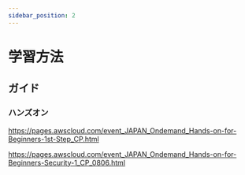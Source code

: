 ```yaml
---
sidebar_position: 2
---
```


# 学習方法

## ガイド

### ハンズオン

https://pages.awscloud.com/event_JAPAN_Ondemand_Hands-on-for-Beginners-1st-Step_CP.html

https://pages.awscloud.com/event_JAPAN_Ondemand_Hands-on-for-Beginners-Security-1_CP_0806.html
